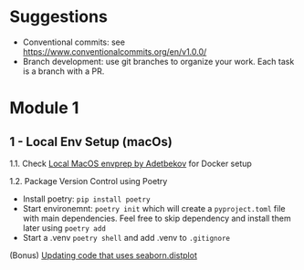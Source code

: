# Suggestions

- Conventional commits: see https://www.conventionalcommits.org/en/v1.0.0/
- Branch development: use git branches to organize your work. Each task is a branch with a PR.

# Module 1
## 1 - Local Env Setup (macOs)

1.1. Check [Local MacOS envprep by Adetbekov](https://github.com/adetbekov/mlops-zoomcamp/blob/main/01-intro/macos-local-envprep.md) for Docker setup

1.2. Package Version Control using Poetry

- Install poetry: `pip install poetry`
- Start environemnt: `poetry init` which will create a `pyproject.toml` file with main dependencies. Feel free to skip dependency and install them later using `poetry add`
- Start a .venv `poetry shell` and add .venv to `.gitignore`

(Bonus)
[Updating code that uses seaborn.distplot](https://gist.github.com/mwaskom/de44147ed2974457ad6372750bbe5751)
